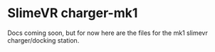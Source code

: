 # SlimeVR charger-mk1

Docs coming soon, but for now here are the files for the mk1 slimevr charger/docking station.

